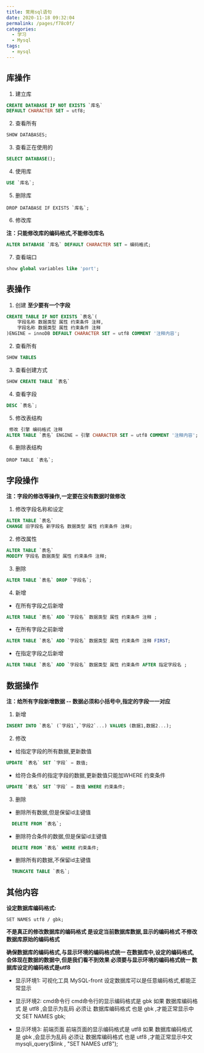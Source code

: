 ```yaml
---
title: 常用sql语句
date: 2020-11-18 09:32:04
permalink: /pages/f78c0f/
categories:
  - 学习
  - Mysql
tags:
  - mysql
---
```


## 库操作
1. 建立库
```sql
CREATE DATABASE IF NOT EXISTS `库名` 
DEFAULT CHARACTER SET = utf8;
```

2. 查看所有
```sql
SHOW DATABASES;
```

3. 查看正在使用的
```sql
SELECT DATABASE();
```
4. 使用库
```sql  
USE `库名`;
```
5. 删除库
```
DROP DATABASE IF EXISTS `库名`;
```
6. 修改库 
   
**注：只能修改库的编码格式,不能修改库名**

```sql
ALTER DATABASE `库名` DEFAULT CHARACTER SET = 编码格式;
```

7. 查看端口

```sql
show global variables like 'port';
```

## 表操作
1. 创建 
**至少要有一个字段**
```sql
CREATE TABLE IF NOT EXISTS `表名`(
    字段名称 数据类型 属性 约束条件 注释,
    字段名称 数据类型 属性 约束条件 注释
)ENGINE = innoDB DEFAULT CHARACTER SET = utf8 COMMENT '注释内容'; 
```


2. 查看所有
```sql
SHOW TABLES
```
3. 查看创建方式
```sql
SHOW CREATE TABLE `表名`
```
4. 查看字段
```sql
DESC `表名`;
```
5. 修改表结构
```sql
 修改 引擎 编码格式 注释
ALTER TABLE `表名` ENGINE = 引擎 CHARACTER SET = utf8 COMMENT '注释内容';
```
6. 删除表结构
```
DROP TABLE `表名`;
```
## 字段操作
**注：字段的修改等操作,一定要在没有数据时做修改**

1. 修改字段名称和设定
```sql
ALTER TABLE `表名` 
CHANGE 旧字段名 新字段名 数据类型 属性 约束条件 注释;
```
2. 修改属性
```sql
ALTER TABLE `表名` 
MODIFY 字段名 数据类型 属性 约束条件 注释;
```
3. 删除
```sql
ALTER TABLE `表名` DROP `字段名`;
```
4. 新增
- 在所有字段之后新增
```sql
ALTER TABLE `表名` ADD `字段名` 数据类型 属性 约束条件 注释 ;
```
- 在所有字段之前新增
```sql
ALTER TABLE `表名` ADD `字段名` 数据类型 属性 约束条件 注释 FIRST;
```
- 在指定字段之后新增
```sql
ALTER TABLE `表名` ADD `字段名` 数据类型 属性 约束条件 AFTER 指定字段名 ;
```
## 数据操作
**注：给所有字段新增数据 -- 数据必须和小括号中,指定的字段一一对应**
1. 新增
```sql
INSERT INTO `表名` (`字段1`,`字段2`...) VALUES (数据1,数据2...);
```
2. 修改
  - 给指定字段的所有数据,更新数值
  ```sql
  UPDATE `表名` SET `字段` = 数值;
  ```
  - 给符合条件的指定字段的数据,更新数值只能加WHERE 约束条件
  ```sql
  UPDATE `表名` SET `字段` = 数值 WHERE 约束条件;
  ```
3. 删除
- 删除所有数据,但是保留id主键值
```sql
  DELETE FROM `表名`;
```
  - 删除符合条件的数据,但是保留id主键值
```sql
  DELETE FROM `表名` WHERE 约束条件;
```
  - 删除所有的数据,不保留id主键值
```sql
  TRUNCATE TABLE `表名`;
```

## 其他内容

**设定数据库编码格式:**

`SET NAMES utf8 / gbk;`

**不是真正的修改数据库的编码格式
是设定当前数据库数据,显示的编码格式
不修改数据库原始的编码格式**


**确保数据库的编码格式,与显示环境的编码格式统一
在数据库中,设定的编码格式,会体现在数据的数据中,但是我们看不到效果
必须要与显示环境的编码格式统一
数据库设定的编码格式是utf8**

- 显示环境1: 可视化工具 MySQL-front
            设定数据库可以是任意编码格式,都能正常显示

- 显示环境2: cmd命令行
            cmd命令行的显示编码格式是 gbk
            如果 数据库编码格式 是 utf8 ,会显示为乱码
            必须让 数据库编码格式 也是 gbk ,才能正常显示中文
            SET NAMES gbk;

- 显示环境3: 前端页面
            前端页面的显示编码格式是 utf8
            如果 数据库编码格式 是 gbk ,会显示为乱码
            必须让 数据库编码格式 也是 utf8 ,才能正常显示中文
            mysqli_query($link , "SET NAMES utf8");
